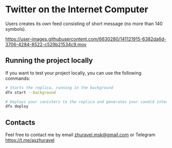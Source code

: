 # Twitter on the Internet Computer
Users creates its own feed consisting of short message (no more than 140 symbols).

https://user-images.githubusercontent.com/6630280/141121915-6382da6d-3706-4284-8522-c529b21534c9.mov

## Running the project locally
If you want to test your project locally, you can use the following commands:

```bash
# Starts the replica, running in the background
dfx start --background

# Deploys your canisters to the replica and generates your candid interface
dfx deploy
```

## Contacts
Feel free to contact me by email zhuravel.msk@gmail.com or Telegram https://t.me/aszhuravel
